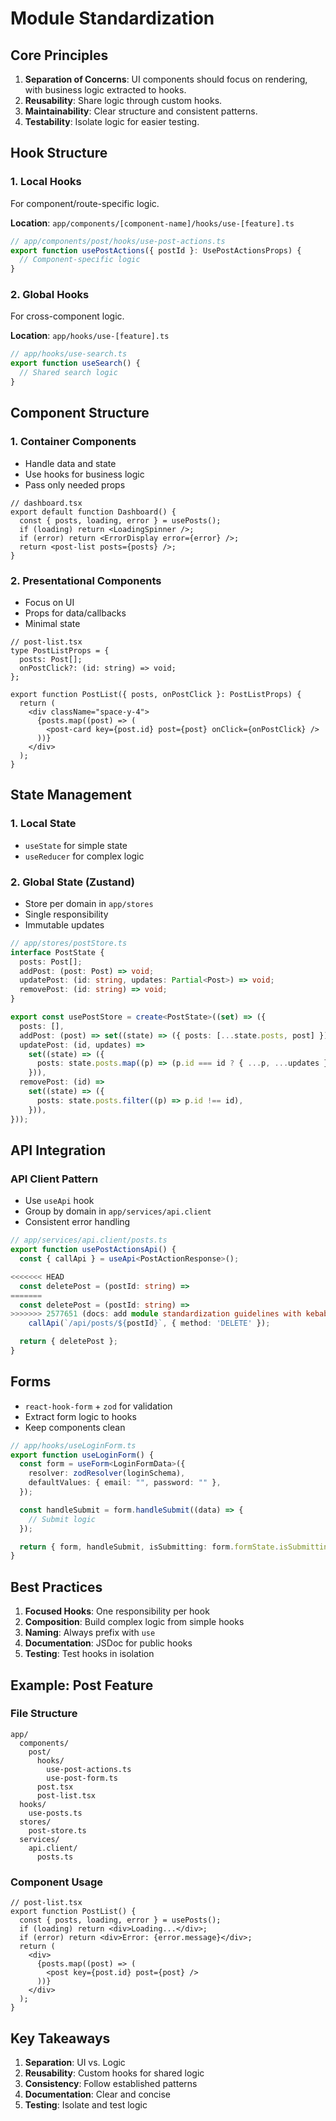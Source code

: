 # Module Standardization

## Core Principles

1. **Separation of Concerns**: UI components should focus on rendering, with business logic extracted to hooks.
2. **Reusability**: Share logic through custom hooks.
3. **Maintainability**: Clear structure and consistent patterns.
4. **Testability**: Isolate logic for easier testing.

## Hook Structure

### 1. Local Hooks

For component/route-specific logic.

**Location**: `app/components/[component-name]/hooks/use-[feature].ts`

```typescript
// app/components/post/hooks/use-post-actions.ts
export function usePostActions({ postId }: UsePostActionsProps) {
  // Component-specific logic
}
```

### 2. Global Hooks

For cross-component logic.

**Location**: `app/hooks/use-[feature].ts`

```typescript
// app/hooks/use-search.ts
export function useSearch() {
  // Shared search logic
}
```

## Component Structure

### 1. Container Components

- Handle data and state
- Use hooks for business logic
- Pass only needed props

```tsx
// dashboard.tsx
export default function Dashboard() {
  const { posts, loading, error } = usePosts();
  if (loading) return <LoadingSpinner />;
  if (error) return <ErrorDisplay error={error} />;
  return <post-list posts={posts} />;
}
```

### 2. Presentational Components

- Focus on UI
- Props for data/callbacks
- Minimal state

```tsx
// post-list.tsx
type PostListProps = {
  posts: Post[];
  onPostClick?: (id: string) => void;
};

export function PostList({ posts, onPostClick }: PostListProps) {
  return (
    <div className="space-y-4">
      {posts.map((post) => (
        <post-card key={post.id} post={post} onClick={onPostClick} />
      ))}
    </div>
  );
}
```

## State Management

### 1. Local State

- `useState` for simple state
- `useReducer` for complex logic

### 2. Global State (Zustand)

- Store per domain in `app/stores`
- Single responsibility
- Immutable updates

```typescript
// app/stores/postStore.ts
interface PostState {
  posts: Post[];
  addPost: (post: Post) => void;
  updatePost: (id: string, updates: Partial<Post>) => void;
  removePost: (id: string) => void;
}

export const usePostStore = create<PostState>((set) => ({
  posts: [],
  addPost: (post) => set((state) => ({ posts: [...state.posts, post] })),
  updatePost: (id, updates) =>
    set((state) => ({
      posts: state.posts.map((p) => (p.id === id ? { ...p, ...updates } : p)),
    })),
  removePost: (id) =>
    set((state) => ({
      posts: state.posts.filter((p) => p.id !== id),
    })),
}));
```

## API Integration

### API Client Pattern

- Use `useApi` hook
- Group by domain in `app/services/api.client`
- Consistent error handling

```typescript
// app/services/api.client/posts.ts
export function usePostActionsApi() {
  const { callApi } = useApi<PostActionResponse>();

<<<<<<< HEAD
  const deletePost = (postId: string) =>
=======
  const deletePost = (postId: string) =>
>>>>>>> 2577651 (docs: add module standardization guidelines with kebab-case convention)
    callApi(`/api/posts/${postId}`, { method: 'DELETE' });

  return { deletePost };
}
```

## Forms

- `react-hook-form` + `zod` for validation
- Extract form logic to hooks
- Keep components clean

```typescript
// app/hooks/useLoginForm.ts
export function useLoginForm() {
  const form = useForm<LoginFormData>({
    resolver: zodResolver(loginSchema),
    defaultValues: { email: "", password: "" },
  });

  const handleSubmit = form.handleSubmit((data) => {
    // Submit logic
  });

  return { form, handleSubmit, isSubmitting: form.formState.isSubmitting };
}
```

## Best Practices

1. **Focused Hooks**: One responsibility per hook
2. **Composition**: Build complex logic from simple hooks
3. **Naming**: Always prefix with `use`
4. **Documentation**: JSDoc for public hooks
5. **Testing**: Test hooks in isolation

## Example: Post Feature

### File Structure

```
app/
  components/
    post/
      hooks/
        use-post-actions.ts
        use-post-form.ts
      post.tsx
      post-list.tsx
  hooks/
    use-posts.ts
  stores/
    post-store.ts
  services/
    api.client/
      posts.ts
```

### Component Usage

```tsx
// post-list.tsx
export function PostList() {
  const { posts, loading, error } = usePosts();
  if (loading) return <div>Loading...</div>;
  if (error) return <div>Error: {error.message}</div>;
  return (
    <div>
      {posts.map((post) => (
        <post key={post.id} post={post} />
      ))}
    </div>
  );
}
```

## Key Takeaways

1. **Separation**: UI vs. Logic
2. **Reusability**: Custom hooks for shared logic
3. **Consistency**: Follow established patterns
4. **Documentation**: Clear and concise
5. **Testing**: Isolate and test logic
